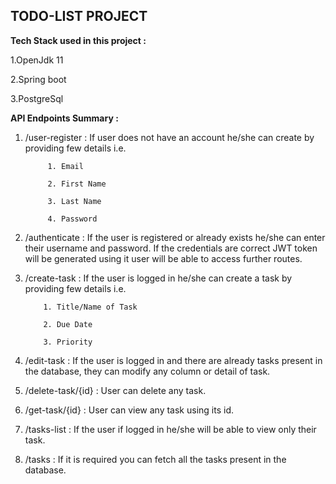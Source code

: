 ## **TODO-LIST PROJECT**

**Tech Stack used in this project :** 

1.OpenJdk 11

2.Spring boot 

3.PostgreSql

 
**API Endpoints Summary	:**	
1. /user-register : If user does not have an account he/she can create by providing few details i.e. 

			1. Email
			
			2. First Name
			 
			3. Last Name
			
			4. Password
						
2.	 /authenticate : If the user is registered or  already exists he/she    can enter  their username and password. If the credentials are correct JWT token will be generated using it user will be able to access further routes. 
3.	/create-task : If the user is logged in he/she can create a task by providing few details i.e.

			1. Title/Name of Task
			
			2. Due Date
			 
			3. Priority
		
4. /edit-task : If the user is logged in and there are already tasks present in the database, they can modify any column or detail of task.
5. /delete-task/{id} : User can delete any task.
6. /get-task/{id} : User can view any task using its id.
7. /tasks-list : If the user if logged in he/she will be able to view only their task.
8. /tasks : If it is required you can fetch all the tasks present in the database.
 				
			
				
	
				
	
				
	
